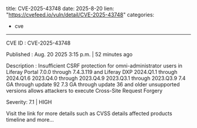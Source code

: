  
title: CVE-2025-43748
date: 2025-8-20
lien: "https://cvefeed.io/vuln/detail/CVE-2025-43748"
categories:
  - cve
---

CVE ID : CVE-2025-43748

Published :  Aug. 20
2025
3:15 p.m. | 52 minutes ago

Description : Insufficient CSRF protection for omni-administrator users in Liferay Portal 7.0.0 through 7.4.3.119
and Liferay DXP 2024.Q1.1 through 2024.Q1.6
2023.Q4.0 through 2023.Q4.9
2023.Q3.1 through 2023.Q3.9
7.4 GA through update 92
7.3 GA through update 36
and older unsupported versions allows attackers to execute Cross-Site Request Forgery

Severity: 7.1 | HIGH

Visit the link for more details
such as CVSS details
affected products
timeline
and more...
